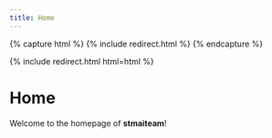 ```yaml
---
title: Home
---
```


{% capture html %}
{% include redirect.html %}
{% endcapture %}

{% include redirect.html html=html %}


# <i class="fas fa-flask"></i>Home

Welcome to the homepage of <strong>stmaiteam</strong>!

